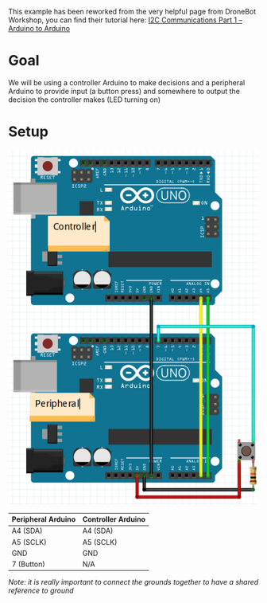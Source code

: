 This example has been reworked from the very helpful page from DroneBot Workshop, you can find their tutorial here: [I2C Communications Part 1 – Arduino to Arduino](https://dronebotworkshop.com/i2c-arduino-arduino/)

# Goal
We will be using a controller Arduino to make decisions and a peripheral Arduino to provide input (a button press) and somewhere to output the decision the controller makes (LED turning on)

# Setup
![Circuit diagram for I2C communication between 2 Arduinos](https://github.com/MicahChubb/ArduinoExamples/blob/main/ArduinoToArduinoI2C/I2cArduinos.png)

| Peripheral Arduino | Controller Arduino |
| ------------- | ------------- |
| A4 (SDA) | A4 (SDA) |
| A5 (SCLK) | A5 (SCLK) |
| GND | GND |
| 7 (Button) | N/A |

*Note: it is really important to connect the grounds together to have a shared reference to ground*

